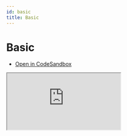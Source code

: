 ```yaml
---
id: basic
title: Basic
---
```


# Basic

- [Open in CodeSandbox](https://codesandbox.io/s/depth-chart-hdw9dy)

<iframe src="https://codesandbox.io/embed/depth-chart-hdw9dy?fontsize=14&hidenavigation=1&theme=dark"
     style={{width:"100%", height:"500px", border:0, borderRadius: "4px", overflow:"hidden"}}
     title="Basic"
     allow="accelerometer; ambient-light-sensor; camera; encrypted-media; geolocation; gyroscope; hid; microphone; midi; payment; usb; vr; xr-spatial-tracking"
     sandbox="allow-forms allow-modals allow-popups allow-presentation allow-same-origin allow-scripts"
   ></iframe>




